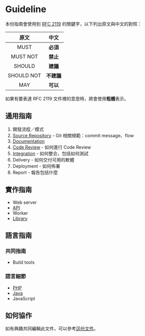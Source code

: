 # Guideline

本份指南會使用到 [RFC 2119][] 的關鍵字，以下列出原文與中文的對照：

| 原文 | 中文 |
|:--------:|:------:|
| MUST | **必須** |
| MUST NOT | **禁止** |
| SHOULD | **建議** |
| SHOULD NOT | **不建議** |
| MAY | **可以** |

如果有要表達 RFC 2119 文件裡的意思時，將會使用**粗體**表示。

## 通用指南

1. 開發流程／模式
2. [Source Repository](/source-repository/README.md) - Git 相關規範：commit message、flow
3. [Documentation](/documentation.md)
4. [Code Review](/code-review.md) - 如何進行 Code Review
5. [Integration](/integration/README.md) - 如何整合，包括如何測試
6. Delivery - 如何交付可用的軟體
7. Deployment - 如何佈署
8. Report - 報告包括什麼

## 實作指南

* Web server
* [API](/implement/api.md)
* Worker
* [Library](/implement/library.md)

## 語言指南

### 共同指南

* Build tools

### 語言細節

* [PHP](/language/php/README.md)
* [Java](/language/java/README.md)
* JavaScript

## 如何協作

如有興趣共同編輯此文件，可以參考[這份文件](/CONTRIBUTING.md)。

[RFC 2119]: http://www.ietf.org/rfc/rfc2119.txt
